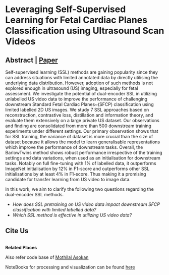 # Leveraging Self-Supervised Learning for Fetal Cardiac Planes Classification using Ultrasound Scan Videos

## Abstract | [Paper]()

Self-supervised learning (SSL) methods are gaining popularity since they can address situations with limited annotated data by directly utilising the underlying data distribution. However, adoption of such methods is not explored enough in ultrasound (US) imaging, especially for fetal assessment.
We investigate the potential of dual-encoder SSL in utilizing unlabelled US video data to improve the performance of challenging downstream Standard Fetal Cardiac Planes~(SFCP) classification using limited labelled 2D US images.
We study $7$ SSL approaches based on reconstruction, contrastive loss, distillation and information theory, and evaluate them extensively on a large private US dataset. Our observations and finding are consolidated from more than $500$ downstream training experiments under different settings.
Our primary observation shows that for SSL training, the variance of dataset is more crucial than the size of dataset because it allows the model to learn generalisable representations which improve the performance of downstream tasks.
Overall, the BarlowTwins method shows robust performance irrespective of the training settings and data variations, when used as an initialisation for downstream tasks. Notably on full fine-tuning with $1\%$ of labelled data, it outperforms ImageNet initialisation by $12\%$ in F1-score and outperforms other SSL initialisations by at least $4\%$ in F1-score. Thus making it a promising candidate for transfer learning from US video to image data.

In this work, we aim to clarify the following two questions regarding the dual-encoder SSL methods.
 - *How does SSL pretraining on US video data impact downstream SFCP classification with limited labelled data?*
 - *Which SSL method is effective in utilizing US video data?*



## Cite Us
```

```

**Related Places**

Also refer code base of [Mothilal Asokan](https://github.com/Mothilal-Asokan/ssl-us)

NoteBooks for processing and visualization can be found [here](https://github.com/JosephGeoBenjamin/ssl-us/releases/tag/ASMUS2023-state)